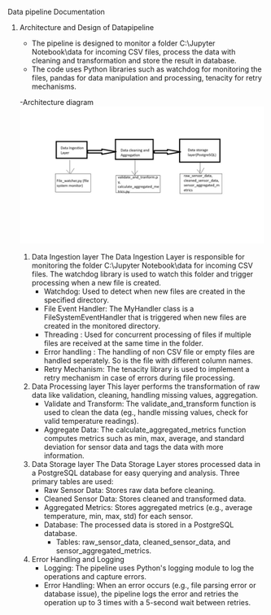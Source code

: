 Data pipeline Documentation

1. Architecture and Design of Datapipeline
    - The pipeline is designed to monitor a folder C:\\Jupyter Notebook\\data for incoming CSV files,
    process the data with cleaning and transformation and store the result in database.
    - The code uses Python libraries such as watchdog for monitoring the files, pandas for data 
    manipulation and processing, tenacity for retry mechanisms.

    -Architecture diagram
        ![Architecture](architecture_diagram.jpg)
    1. Data Ingestion layer
        The Data Ingestion Layer is responsible for monitoring the folder C:\\Jupyter Notebook\\data for 
        incoming CSV files. The watchdog library is used to watch this folder and trigger processing when a 
        new file is created.
        - Watchdog: Used to detect when new files are created in the specified directory.
        - File Event Handler: The MyHandler class is a FileSystemEventHandler that is triggered when new 
        files
         are created in the monitored directory.
        - Threading : Used for concurrent processing of files if multiple files are received at the same 
        time
         in the folder.
        - Error handling : The handling of non CSV file or empty files are handled seperately. So is the
         file
         with different column names. 
        - Retry Mechanism: The tenacity library is used to implement a retry mechanism in case of  errors 
        during file processing.
    2. Data Processing layer
        This layer performs the transformation of raw data like validation, cleaning, handling missing 
        values, aggregation.
        - Validate and Transform: The validate_and_transform function is used to clean the data
        (eg., handle missing values, check for valid temperature readings).
        - Aggregate Data: The calculate_aggregated_metrics function computes metrics such as min, max, 
        average, and standard deviation for sensor data and tags the data with more information.
    3. Data Storage layer
        The Data Storage Layer stores processed data in a PostgreSQL database for easy querying and 
        analysis. Three primary tables are used:
        - Raw Sensor Data: Stores raw data before cleaning.
        - Cleaned Sensor Data: Stores cleaned and transformed data.
        - Aggregated Metrics: Stores aggregated metrics (e.g., average temperature, min, max, std) for 
        each sensor.
        - Database: The processed data is stored in a PostgreSQL database.
            - Tables: raw_sensor_data, cleaned_sensor_data, and sensor_aggregated_metrics.
    4. Error Handling and Logging
        - Logging: The pipeline uses Python's logging module to log the operations and capture errors.
        - Error Handling: When an error occurs (e.g., file parsing error or database issue), the 
        pipeline logs the error and retries the operation up to 3 times with a 5-second wait between 
        retries.



